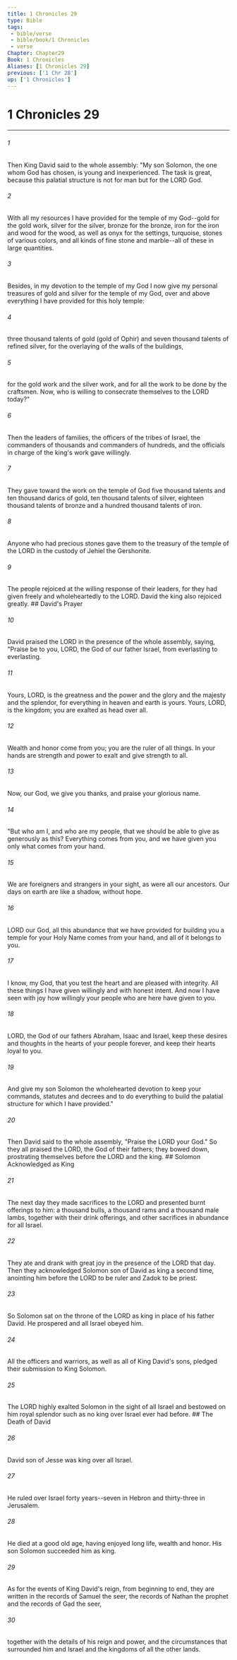 ```yaml
---
title: 1 Chronicles 29
type: Bible
tags:
 - bible/verse
 - bible/book/1 Chronicles
 - verse
Chapter: Chapter29
Book: 1 Chronicles
Aliases: [1 Chronicles 29]
previous: ['1 Chr 28']
up: ['1 Chronicles']
---
```

# 1 Chronicles 29

***


###### 1 
Then King David said to the whole assembly: "My son Solomon, the one whom God has chosen, is young and inexperienced. The task is great, because this palatial structure is not for man but for the LORD God. 

###### 2 
With all my resources I have provided for the temple of my God--gold for the gold work, silver for the silver, bronze for the bronze, iron for the iron and wood for the wood, as well as onyx for the settings, turquoise, stones of various colors, and all kinds of fine stone and marble--all of these in large quantities. 

###### 3 
Besides, in my devotion to the temple of my God I now give my personal treasures of gold and silver for the temple of my God, over and above everything I have provided for this holy temple: 

###### 4 
three thousand talents of gold (gold of Ophir) and seven thousand talents of refined silver, for the overlaying of the walls of the buildings, 

###### 5 
for the gold work and the silver work, and for all the work to be done by the craftsmen. Now, who is willing to consecrate themselves to the LORD today?" 

###### 6 
Then the leaders of families, the officers of the tribes of Israel, the commanders of thousands and commanders of hundreds, and the officials in charge of the king's work gave willingly. 

###### 7 
They gave toward the work on the temple of God five thousand talents and ten thousand darics of gold, ten thousand talents of silver, eighteen thousand talents of bronze and a hundred thousand talents of iron. 

###### 8 
Anyone who had precious stones gave them to the treasury of the temple of the LORD in the custody of Jehiel the Gershonite. 

###### 9 
The people rejoiced at the willing response of their leaders, for they had given freely and wholeheartedly to the LORD. David the king also rejoiced greatly. ## David's Prayer 

###### 10 
David praised the LORD in the presence of the whole assembly, saying, "Praise be to you, LORD, the God of our father Israel, from everlasting to everlasting. 

###### 11 
Yours, LORD, is the greatness and the power and the glory and the majesty and the splendor, for everything in heaven and earth is yours. Yours, LORD, is the kingdom; you are exalted as head over all. 

###### 12 
Wealth and honor come from you; you are the ruler of all things. In your hands are strength and power to exalt and give strength to all. 

###### 13 
Now, our God, we give you thanks, and praise your glorious name. 

###### 14 
"But who am I, and who are my people, that we should be able to give as generously as this? Everything comes from you, and we have given you only what comes from your hand. 

###### 15 
We are foreigners and strangers in your sight, as were all our ancestors. Our days on earth are like a shadow, without hope. 

###### 16 
LORD our God, all this abundance that we have provided for building you a temple for your Holy Name comes from your hand, and all of it belongs to you. 

###### 17 
I know, my God, that you test the heart and are pleased with integrity. All these things I have given willingly and with honest intent. And now I have seen with joy how willingly your people who are here have given to you. 

###### 18 
LORD, the God of our fathers Abraham, Isaac and Israel, keep these desires and thoughts in the hearts of your people forever, and keep their hearts loyal to you. 

###### 19 
And give my son Solomon the wholehearted devotion to keep your commands, statutes and decrees and to do everything to build the palatial structure for which I have provided." 

###### 20 
Then David said to the whole assembly, "Praise the LORD your God." So they all praised the LORD, the God of their fathers; they bowed down, prostrating themselves before the LORD and the king. ## Solomon Acknowledged as King 

###### 21 
The next day they made sacrifices to the LORD and presented burnt offerings to him: a thousand bulls, a thousand rams and a thousand male lambs, together with their drink offerings, and other sacrifices in abundance for all Israel. 

###### 22 
They ate and drank with great joy in the presence of the LORD that day. Then they acknowledged Solomon son of David as king a second time, anointing him before the LORD to be ruler and Zadok to be priest. 

###### 23 
So Solomon sat on the throne of the LORD as king in place of his father David. He prospered and all Israel obeyed him. 

###### 24 
All the officers and warriors, as well as all of King David's sons, pledged their submission to King Solomon. 

###### 25 
The LORD highly exalted Solomon in the sight of all Israel and bestowed on him royal splendor such as no king over Israel ever had before. ## The Death of David 

###### 26 
David son of Jesse was king over all Israel. 

###### 27 
He ruled over Israel forty years--seven in Hebron and thirty-three in Jerusalem. 

###### 28 
He died at a good old age, having enjoyed long life, wealth and honor. His son Solomon succeeded him as king. 

###### 29 
As for the events of King David's reign, from beginning to end, they are written in the records of Samuel the seer, the records of Nathan the prophet and the records of Gad the seer, 

###### 30 
together with the details of his reign and power, and the circumstances that surrounded him and Israel and the kingdoms of all the other lands. 
